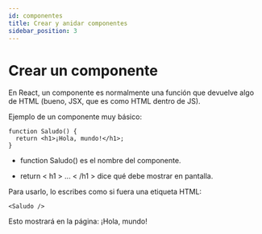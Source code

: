 ```yaml
---
id: componentes
title: Crear y anidar componentes
sidebar_position: 3
---
```


# Crear un componente

En React, un componente es normalmente una función que devuelve algo de HTML (bueno, JSX, que es como HTML dentro de JS).

Ejemplo de un componente muy básico:

```
function Saludo() {
  return <h1>¡Hola, mundo!</h1>;
}
```

- function Saludo() es el nombre del componente.

- return < h1 > ... < /h1 > dice qué debe mostrar en pantalla.

Para usarlo, lo escribes como si fuera una etiqueta HTML:

```
<Saludo />
```
Esto mostrará en la página:
¡Hola, mundo!